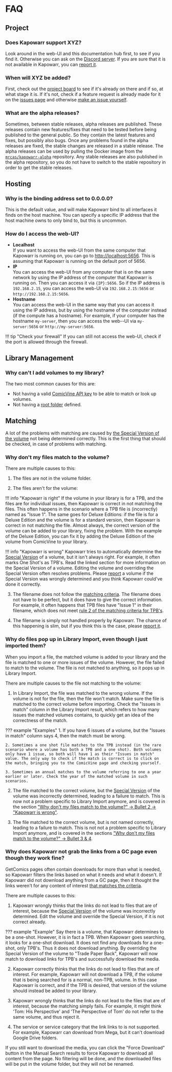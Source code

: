 # FAQ

## Project

### Does Kapowarr support XYZ?

Look around in the web-UI and this documentation hub first, to see if you find it. Otherwise you can ask on the [Discord server](https://discord.gg/nMNdgG7vsE). If you are sure that it is not available in Kapowarr, you can [report it](./reporting.md).

### When will XYZ be added?

First, check out the [project board](https://github.com/users/Casvt/projects/5) to see if it's already on there and if so, at what stage it is. If it's not, check if a feature request is already made for it on the [issues page](https://github.com/Casvt/Kapowarr/issues) and otherwise [make an issue yourself](./reporting.md).

### What are the alpha releases?

Sometimes, between stable releases, alpha releases are published. These releases contain new features/fixes that need to be tested before being published to the general public. So they contain the latest features and fixes, but possibly also bugs. Once any problems found in the alpha releases are fixed, the stable changes are released in a stable release. The alpha releases can be used by pulling the Docker image from the [`mrcas/kapowarr-alpha`](https://hub.docker.com/r/mrcas/kapowarr-alpha) repository. Any stable releases are also published in the alpha repository, so you do not have to switch to the stable repository in order to get the stable releases.

## Hosting

### Why is the binding address set to 0.0.0.0?

This is the default value, and will make Kapowarr bind to all interfaces it finds on the host machine. You can specify a specific IP address that the host machine owns to only bind to, but this is uncommon.

### How do I access the web-UI?

- **Localhost**  
    If you want to access the web-UI from the same computer that Kapowarr is running on, you can go to [http://localhost:5656](http://localhost:5656). This is assuming that Kapowarr is running on the default port of 5656.
- **IP**  
    You can access the web-UI from any computer that is on the same network by using the IP address of the computer that Kapowarr is running on. Then you can access it via `{IP}:5656`. So if the IP address is `192.168.2.15`, you can access the web-UI via `192.168.2.15:5656` or `http://192.168.2.15:5656`.
- **Hostname**  
    You can access the web-UI in the same way that you can access it using the IP address, but by using the hostname of the computer instead (if the compute has a hostname). For example, if your computer has the hostname `my-server`, then you can access the web--UI via `my-server:5656` or `http://my-server:5656`.

!!! tip "Check your firewall"
    If you can still not access the web-UI, check if the port is allowed through the firewall.

## Library Management

### Why can't I add volumes to my library?

The two most common causes for this are:

- Not having a valid [ComicVine API key](../settings/general.md#comic-vine-api-key) to be able to match or look up volumes.
- Not having a [root folder](../settings/mediamanagement.md#root-folders) defined.

## Matching

A lot of the problems with matching are caused by [the Special Version of the volume](../general_info/matching.md#special-version) not being determined correctly. This is the first thing that should be checked, in case of problems with matching.

### Why don't my files match to the volume?

There are multiple causes to this:

1. The files are not in the volume folder.

2. The files aren't for the volume:

!!! info "Kapowarr is right"
    If the volume in your library is for a TPB, and the files are for individual issues, then Kapowarr is correct in not matching the files. This often happens in the scenario where a TPB file is (incorrectly) named as "Issue 1". The same goes for Deluxe Editions: if the file is for a Deluxe Edition and the volume is for a standard version, then Kapowarr is correct in not matching the file. Almost always, the correct version of the volume can be added to your library, fixing the problem. With the example of the Deluxe Edition, you can fix it by adding the Deluxe Edition of the volume from ComicVine to your library.

!!! info "Kapowarr is wrong"
    <a name="wrong-special-version"></a> Kapowarr tries to automatically determine the [Special Version](../general_info/matching.md#special-version) of a volume, but it isn't always right. For example, it often marks One Shot's as TPB's. Read the linked section for more information on the Special Version of a volume. Editing the volume and overriding the Special Version often resolves problems. Please [report](./reporting.md) a volume if the Special Version was wrongly determined and you think Kapowarr could've done it correctly.

3. <a name="wrong-filename"></a> The filename does not follow the [matching criteria](../general_info/matching.md#files-to-issues). The filename does not have to be perfect, but it does have to give the correct information. For example, it often happens that TPB files have "Issue 1" in their filename, which does not meet [rule 2 of the matching criteria for TPB's](../general_info/matching.md#tpb-volume).

3. The filename is simply not handled properly by Kapowarr. The chance of this happening is slim, but if you think this is the case, please [report it](../other_docs/reporting.md).

### Why do files pop up in Library Import, even though I just imported them?

When you import a file, the matched volume is added to your library and the file is matched to one or more issues of the volume. However, the file failed to match to the volume. The file is not matched to anything, so it pops up in Library Import.

There are multiple causes to the file not matching to the volume:

1. In Library Import, the file was matched to the wrong volume. If the volume is not for the file, then the file won't match. Make sure the file is matched to the correct volume before importing. Check the "Issues in match" column in the Library Import result, which refers to how many issues the matched volumes contains, to quickly get an idea of the correctness of the match.

??? example "Examples"
    1. If you have 6 issues of a volume, but the "Issues in match" column says 4, then the match must be wrong.
    
    2. Sometimes a one shot file matches to the TPB instead (in the rare scenario where a volume has both a TPB and a one shot). Both volumes only have 1 issue, so both will have 1 as their "Issues in match" value. The only way to check if the match is correct is to click on the match, bringing you to the ComicVine page and checking yourself.

    3. Sometimes an annual matches to the volume referring to one a year earlier or later. Check the year of the matched volume in such scenarios. 

2. The file matched to the correct volume, but the [Special Version](../general_info/matching.md#special-version) of the volume was incorrectly determined, leading to a failure to match. This is now not a problem specific to Library Import anymore, and is covered in the section ["Why don't my files match to the volume?" -> Bullet 2 -> "Kapowarr is wrong"](#wrong-special-version).

3. The file matched to the correct volume, but is not named correctly, leading to a failure to match. This is not not a problem specific to Library Import anymore, and is covered in the sections ["Why don't my files match to the volume?" -> Bullet 3 & 4](#wrong-filename).

### Why does Kapowarr not grab the links from a GC page even though they work fine?

GetComics pages often contain downloads for more than what is needed, so Kapowarr filters the links based on what it needs and what it doesn't. If Kapowarr did not download anything from a GC page, then it thought the links weren't for any content of interest [that matches the criteria](../general_info/matching.md#getcomics-groups).

There are multiple causes to this:

1. Kapowarr wrongly thinks that the links do not lead to files that are of interest, because the [Special Version](../general_info/matching.md#special-version) of the volume was incorrectly determined. Edit the volume and override the Special Version, if it is not correct already. 

??? example "Example"
    Say there is a volume, that Kapowarr determines to be a one-shot. However, it is in fact a TPB. When Kapowarr goes searching, it looks for a one-shot download. It does not find any downloads for a one-shot, only TPB's. Thus it does not download anything. By overriding the Special Version of the volume to "Trade Paper Back", Kapowarr will now match to download links for TPB's and successfully download the media.

2. Kapowarr correctly thinks that the links do not lead to files that are of interest. For example, Kapowarr will not download a TPB, if the volume that is being searched for is a normal, non-TPB, volume. In this case Kapowarr is correct, and if the TPB is desired, that version of the volume should instead be added to your library.

3. Kapowarr wrongly thinks that the links do not lead to the files that are of interest, because the matching simply fails. For example, it might think 'Tom: His Perspective' and 'The Perspective of Tom' do not refer to the same volume, and thus reject it.

4. The service or service category that the link links to is not supported. For example, Kapowarr can download from Mega, but it can't download Google Drive folders.

If you still want to download the media, you can click the "Force Download" button in the Manual Search results to force Kapowarr to download all content from the page. No filtering will be done, and the downloaded files will be put in the volume folder, but they will not be renamed.

